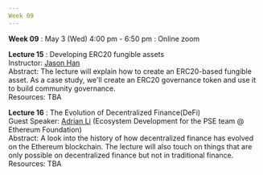 ```yaml
---
Week 09
---
```


<b>Week 09</b>
: May 3 (Wed) 4:00 pm - 6:50 pm
  : Online zoom

<b>Lecture 15</b>
: Developing ERC20 fungible assets<br>
  Instructor: <a href="/kaist/staff/#Jaesun Han (Jason)">Jason Han</a><br>
  Abstract: The lecture will explain how to create an ERC20-based fungible asset. As a case study, we'll create an ERC20 governance token and use it to build community governance.<br>
  Resources: TBA
  
<b>Lecture 16</b>
: The Evolution of Decentralized Finance(DeFi)<br>
  Guest Speaker: <a href="/kaist/speaker/#Adrian Li">Adrian Li</a> (Ecosystem Development for the PSE team @ Ethereum Foundation)<br>
  Abstract: A look into the history of how decentralized finance has evolved on the Ethereum blockchain. The lecture will also touch on things that are only possible on decentralized finance but not in traditional finance.<br>
  Resources: TBA
